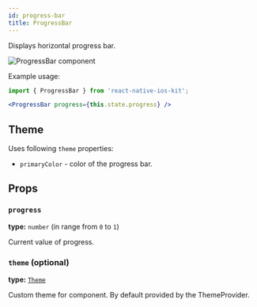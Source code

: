 ```yaml
---
id: progress-bar
title: ProgressBar
---
```


Displays horizontal progress bar.

![ProgressBar component](assets/progress-bar.gif)

Example usage:
```jsx
import { ProgressBar } from 'react-native-ios-kit';

<ProgressBar progress={this.state.progress} />
```

## Theme  
Uses following `theme` properties:
- `primaryColor` - color of the progress bar.

## Props

### `progress`   
**type:** `number` (in range from `0` to `1`)  

Current value of progress.

### `theme` (optional)
**type:** [`Theme`](theme.html)

Custom theme for component. By default provided by the ThemeProvider.
